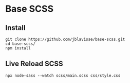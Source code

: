Base SCSS
===

## Install

```
git clone https://github.com/jblavisse/base-scss.git
cd base-scss/
npm install
```

## Live Reload SCSS

```
npx node-sass --watch scss/main.scss css/style.css
```